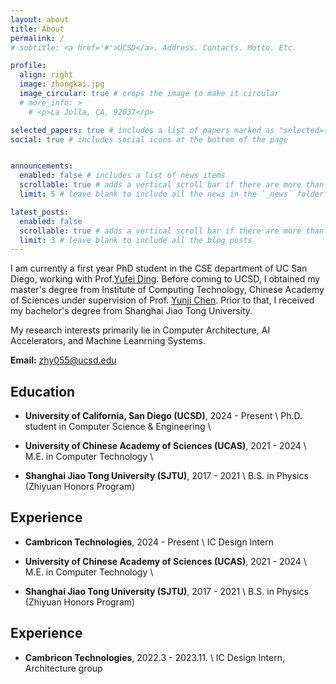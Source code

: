 ```yaml
---
layout: about
title: About
permalink: /
# subtitle: <a href='#'>UCSD</a>. Address. Contacts. Motto. Etc.

profile:
  align: right
  image: zhongkai.jpg
  image_circular: true # crops the image to make it circular
  # more_info: >
    # <p>La Jolla, CA, 92037</p>

selected_papers: true # includes a list of papers marked as "selected={true}"
social: true # includes social icons at the bottom of the page


announcements:
  enabled: false # includes a list of news items
  scrollable: true # adds a vertical scroll bar if there are more than 3 news items
  limit: 5 # leave blank to include all the news in the `_news` folder

latest_posts:
  enabled: false
  scrollable: true # adds a vertical scroll bar if there are more than 3 new posts items
  limit: 3 # leave blank to include all the blog posts
---
```

I am currently a first year PhD student in the CSE department of UC San Diego, working with Prof.[Yufei Ding](https://picassolab.squarespace.com/yufei). Before coming to UCSD, I obtained my master's degree from Institute of Computing Technology, Chinese Academy of Sciences under supervision of Prof. [Yunji Chen](https://novel.ict.ac.cn/ychen/). Prior to that, I received my bachelor's degree from Shanghai Jiao Tong University.

My research interests primarily lie in Computer Architecture, AI Accelerators, and Machine Leanrning Systems.
<!-- , aimming for efficiently deploying AI algorithms in vareid hardware. -->

**Email:** [zhy055@ucsd.edu](mailto:zhy055@ucsd.edu)

<!-- Write your biography here. Tell the world about yourself. Link to your favorite [subreddit](http://reddit.com). You can put a picture in, too. The code is already in, just name your picture `prof_pic.jpg` and put it in the `img/` folder.

Put your address / P.O. box / other info right below your picture. You can also disable any of these elements by editing `profile` property of the YAML header of your `_pages/about.md`. Edit `_bibliography/papers.bib` and Jekyll will render your [publications page](/al-folio/publications/) automatically.

Link to your social media connections, too. This theme is set up to use [Font Awesome icons](https://fontawesome.com/) and [Academicons](https://jpswalsh.github.io/academicons/), like the ones below. Add your Facebook, Twitter, LinkedIn, Google Scholar, or just disable all of them. -->
<!-- <br>
<br>
<br>
<br>
<br>
<br>
<br> -->

## Education

- **University of California, San Diego (UCSD)**, 2024 - Present \\
  Ph.D. student in Computer Science & Engineering \\
  <!-- Advisor: Prof. [Yufei Ding](https://picassolab.squarespace.com/yufei) -->

- **University of Chinese Academy of Sciences (UCAS)**, 2021 - 2024 \\
  M.E. in Computer Technology \\
  <!-- Advisor: Prof. [Yunji Chen](https://novel.ict.ac.cn/ychen/) -->

- **Shanghai Jiao Tong University (SJTU)**, 2017 - 2021 \\
  B.S. in Physics (Zhiyuan Honors Program)


## Experience

- **Cambricon Technologies**, 2024 - Present \\
  IC Design Intern 

- **University of Chinese Academy of Sciences (UCAS)**, 2021 - 2024 \\
  M.E. in Computer Technology \\
  <!-- Advisor: Prof. [Yunji Chen](https://novel.ict.ac.cn/ychen/) -->

- **Shanghai Jiao Tong University (SJTU)**, 2017 - 2021 \\
  B.S. in Physics (Zhiyuan Honors Program)


## Experience

- **Cambricon Technologies**, 2022.3 - 2023.11. \\
  IC Design Intern, Architecture group

<br>